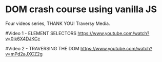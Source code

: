 # DOM crash course using vanilla JS

Four videos series, THANK YOU! Traversy Media.

#Video 1 - ELEMENT SELECTORS
https://www.youtube.com/watch?v=0ik6X4DJKCc

#Video 2 - TRAVERSING THE DOM
https://www.youtube.com/watch?v=mPd2aJXCZ2g
